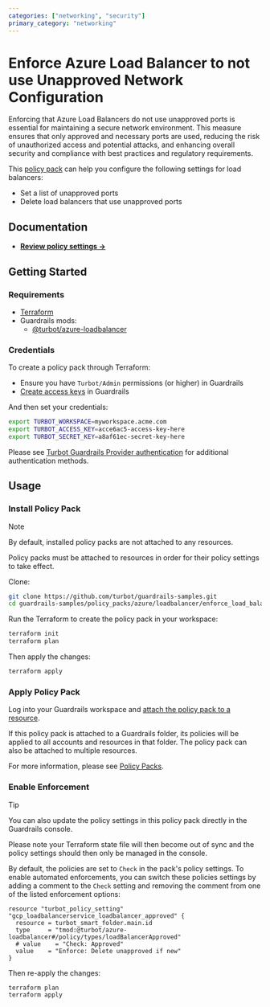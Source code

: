```yaml
---
categories: ["networking", "security"]
primary_category: "networking"
---
```


# Enforce Azure Load Balancer to not use Unapproved Network Configuration

Enforcing that Azure Load Balancers do not use unapproved ports is essential for maintaining a secure network environment. This measure ensures that only approved and necessary ports are used, reducing the risk of unauthorized access and potential attacks, and enhancing overall security and compliance with best practices and regulatory requirements.

This [policy pack](https://turbot.com/guardrails/docs/concepts/resources/smart-folders) can help you configure the following settings for load balancers:

- Set a list of unapproved ports
- Delete load balancers that use unapproved ports

## Documentation

- **[Review policy settings →](https://hub-guardrails-turbot-com-git-development-turbot.vercel.app/policy-packs/enforce_load_balancers_to_not_use_unapproved_ports/settings)**

## Getting Started

### Requirements

- [Terraform](https://developer.hashicorp.com/terraform/install)
- Guardrails mods:
  - [@turbot/azure-loadbalancer](https://hub-guardrails-turbot-com-git-development-turbot.vercel.app/azure/mods/azure-loadbalancer)

### Credentials

To create a policy pack through Terraform:

- Ensure you have `Turbot/Admin` permissions (or higher) in Guardrails
- [Create access keys](https://turbot.com/guardrails/docs/guides/iam/access-keys#generate-a-new-guardrails-api-access-key) in Guardrails

And then set your credentials:

```sh
export TURBOT_WORKSPACE=myworkspace.acme.com
export TURBOT_ACCESS_KEY=acce6ac5-access-key-here
export TURBOT_SECRET_KEY=a8af61ec-secret-key-here
```

Please see [Turbot Guardrails Provider authentication](https://registry.terraform.io/providers/turbot/turbot/latest/docs#authentication) for additional authentication methods.

## Usage

### Install Policy Pack

> [!NOTE]
> By default, installed policy packs are not attached to any resources.
>
> Policy packs must be attached to resources in order for their policy settings to take effect.

Clone:

```sh
git clone https://github.com/turbot/guardrails-samples.git
cd guardrails-samples/policy_packs/azure/loadbalancer/enforce_load_balancers_to_not_use_unapproved_ports
```

Run the Terraform to create the policy pack in your workspace:

```sh
terraform init
terraform plan
```

Then apply the changes:

```sh
terraform apply
```

### Apply Policy Pack

Log into your Guardrails workspace and [attach the policy pack to a resource](https://turbot.com/guardrails/docs/guides/working-with-folders/smart#attach-a-smart-folder-to-a-resource).

If this policy pack is attached to a Guardrails folder, its policies will be applied to all accounts and resources in that folder. The policy pack can also be attached to multiple resources.

For more information, please see [Policy Packs](https://turbot.com/guardrails/docs/concepts/resources/smart-folders).

### Enable Enforcement

> [!TIP]
> You can also update the policy settings in this policy pack directly in the Guardrails console.
>
> Please note your Terraform state file will then become out of sync and the policy settings should then only be managed in the console.

By default, the policies are set to `Check` in the pack's policy settings. To enable automated enforcements, you can switch these policies settings by adding a comment to the `Check` setting and removing the comment from one of the listed enforcement options:

```hcl
resource "turbot_policy_setting" "gcp_loadbalancerservice_loadbalancer_approved" {
  resource = turbot_smart_folder.main.id
  type     = "tmod:@turbot/azure-loadbalancer#/policy/types/loadBalancerApproved"
  # value    = "Check: Approved"
  value    = "Enforce: Delete unapproved if new"
}
```

Then re-apply the changes:

```sh
terraform plan
terraform apply
```
